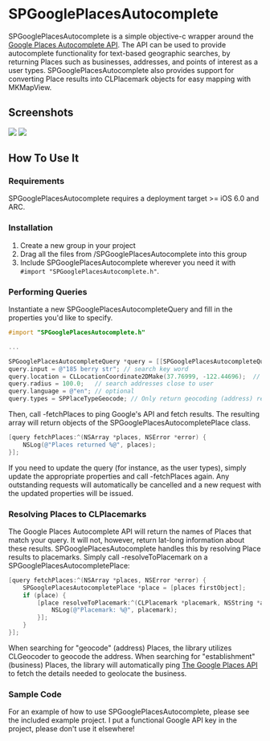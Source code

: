 SPGooglePlacesAutocomplete
===============

SPGooglePlacesAutocomplete is a simple objective-c wrapper around the [Google Places Autocomplete API](https://developers.google.com/places/documentation/autocomplete). The API can be used to provide autocomplete functionality for text-based geographic searches, by returning Places such as businesses, addresses, and points of interest as a user types. SPGooglePlacesAutocomplete also provides support for converting Place results into CLPlacemark objects for easy mapping with MKMapView.

Screenshots
----
![](http://i.imgur.com/heUHG4w.png)
![](http://i.imgur.com/l0uZGXX.png)


How To Use It
-------------

### Requirements
SPGooglePlacesAutocomplete requires a deployment target >= iOS 6.0 and ARC.

### Installation
1. Create a new group in your project
2. Drag all the files from <clone directory>/SPGooglePlacesAutocomplete into this group
3. Include SPGooglePlacesAutocomplete wherever you need it with `#import "SPGooglePlacesAutocomplete.h"`.


### Performing Queries

Instantiate a new SPGooglePlacesAutocompleteQuery and fill in the properties you'd like to specify.

``` objective-c
#import "SPGooglePlacesAutocomplete.h"

...

SPGooglePlacesAutocompleteQuery *query = [[SPGooglePlacesAutocompleteQuery alloc] initWithApiKey:@"YourGoogleAPIKey"];
query.input = @"185 berry str"; // search key word
query.location = CLLocationCoordinate2DMake(37.76999, -122.44696);  // user's current location
query.radius = 100.0;   // search addresses close to user
query.language = @"en"; // optional
query.types = SPPlaceTypeGeocode; // Only return geocoding (address) results.
```

Then, call -fetchPlaces to ping Google's API and fetch results. The resulting array will return objects of the SPGooglePlacesAutocompletePlace class.

``` objective-c
[query fetchPlaces:^(NSArray *places, NSError *error) {
    NSLog(@"Places returned %@", places);
}];
```

If you need to update the query (for instance, as the user types), simply update the appropriate properties and call -fetchPlaces again. Any outstanding requests will automatically be cancelled and a new request with the updated properties will be issued.

### Resolving Places to CLPlacemarks

The Google Places Autocomplete API will return the names of Places that match your query. It will not, however, return lat-long information about these results. SPGooglePlacesAutocomplete handles this by resolving Place results to placemarks. Simply call -resolveToPlacemark on a SPGooglePlacesAutocompletePlace:

```objective-c
[query fetchPlaces:^(NSArray *places, NSError *error) {
    SPGooglePlacesAutocompletePlace *place = [places firstObject];
    if (place) {
        [place resolveToPlacemark:^(CLPlacemark *placemark, NSString *addressString, NSError *error) {
            NSLog(@"Placemark: %@", placemark);
        }];
    }
}];
```

When searching for "geocode" (address) Places, the library utilizes CLGeocoder to geocode the address. When searching for "establishment" (business) Places, the library will automatically ping [The Google Places API](https://developers.google.com/places/documentation/#PlaceDetailsRequests) to fetch the details needed to geolocate the business.

### Sample Code

For an example of how to use SPGooglePlacesAutocomplete, please see the included example project. I put a functional Google API key in the project, please don't use it elsewhere!
